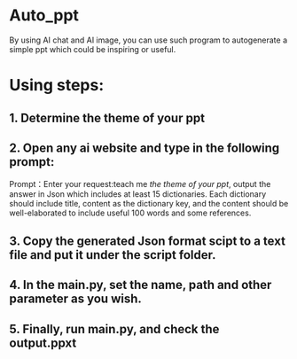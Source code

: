 # Auto_ppt
By using AI chat and AI image, you can use such program to autogenerate a simple ppt which could be inspiring or useful.

# Using steps:
## 1. Determine the theme of your ppt
## 2. Open any ai website and type in the following prompt:
Prompt：Enter your request:teach me _the theme of your ppt_, output the answer in Json which includes at least 15 dictionaries. Each dictionary should include title, content as the dictionary key, and the content should be well-elaborated to include useful 100 words and some references.
## 3. Copy the generated Json format scipt to a text file and put it under the script folder.
## 4. In the main.py, set the name, path and other parameter as you wish.
## 5. Finally, run main.py, and check the output.ppxt
